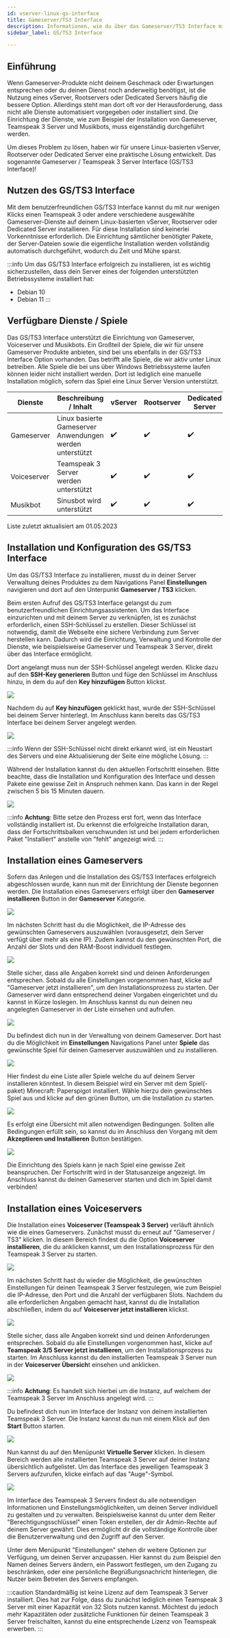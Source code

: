 ```yaml
---
id: vserver-linux-gs-interface
title: Gameserver/TS3 Interface
description: Informationen, wie du über das Gameserver/TS3 Interface mit wenigen Klicks TS und Gameserver auf deinen vServer von ZAP-Hosting.com installieren kannst - ZAP-Hosting.com Dokumentation
sidebar_label: GS/TS3 Interface

---
```




## Einführung

Wenn Gameserver-Produkte nicht deinem Geschmack oder Erwartungen entsprechen oder du deinen Dienst noch anderweitig benötigst, ist die Nutzung eines vServer, Rootservers oder Dedicated Servers häufig die bessere Option. Allerdings steht man dort oft vor der Herausforderung, dass nicht alle Dienste automatisiert vorgegeben oder installiert sind. Die Einrichtung der Dienste, wie zum Beispiel der Installation von Gameserver, Teamspeak 3 Server und Musikbots, muss eigenständig durchgeführt werden.

Um dieses Problem zu lösen, haben wir für unsere Linux-basierten vServer, Rootserver oder Dedicated Server eine praktische Lösung entwickelt. Das sogenannte Gameserver / Teamspeak 3 Server Interface (GS/TS3 Interface)!




## Nutzen des GS/TS3 Interface

Mit dem benutzerfreundlichen GS/TS3 Interface kannst du mit nur wenigen Klicks einen Teamspeak 3 oder andere verschiedene ausgewählte Gameserver-Dienste auf deinem Linux-basierten vServer, Rootserver oder Dedicated Server installieren. Für diese Installation sind keinerlei Vorkenntnisse erforderlich. Die Einrichtung sämtlicher benötigter Pakete, der Server-Dateien sowie die eigentliche Installation werden vollständig automatisch durchgeführt, wodurch du Zeit und Mühe sparst.

:::info
Um das GS/TS3 Interface erfolgreich zu installieren, ist es wichtig sicherzustellen, dass dein Server eines der folgenden unterstützten Betriebssysteme installiert hat:

- Debian 10
- Debian 11
:::



## Verfügbare Dienste / Spiele

Das GS/TS3 Interface unterstützt die Einrichtung von Gameserver, Voiceserver und Musikbots. Ein Großteil der Spiele, die wir für unsere Gameserver Produkte anbieten, sind bei uns ebenfalls in der GS/TS3 Interface Option vorhanden. Das betrifft alle Spiele, die wir aktiv unter Linux betreiben. Alle Spiele die bei uns über Windows Betriebssysteme laufen können leider nicht installiert werden. Dort ist lediglich eine manuelle Installation möglich, sofern das Spiel eine Linux Server Version unterstützt. 

| Dienste     | Beschreibung / Inhalt                                    | vServer  | Rootserver | Dedicated Server |
| ----------- | -------------------------------------------------------- | ---- | ---------- | ---------------- |
| Gameserver  | Linux basierte Gameserver Anwendungen werden unterstützt | ✔️    | ✔️          | ✔️                |
| Voiceserver | Teamspeak 3 Server werden unterstützt                    | ✔️    | ✔️          | ✔️                |
| Musikbot    | Sinusbot wird unterstützt                                | ✔️    | ✔️          | ✔️                |

<p style={{textAlign: 'center'}}>Liste zuletzt aktualisiert am 01.05.2023</p>



## Installation und Konfiguration des GS/TS3 Interface

Um das GS/TS3 Interface zu installieren, musst du in deiner Server Verwaltung deines Produktes zu dem Navigations Panel **Einstellungen** navigieren und dort auf den Unterpunkt **Gameserver / TS3** klicken. 

Beim ersten Aufruf des GS/TS3 Interface gelangst du zum benutzerfreundlichen Einrichtungsassistenten. Um das Interface einzurichten und mit deinem Server zu verknüpfen, ist es zunächst erforderlich, einen SSH-Schlüssel zu erstellen. Dieser Schlüssel ist notwendig, damit die Webseite eine sichere Verbindung zum Server herstellen kann. Dadurch wird die Einrichtung, Verwaltung und Kontrolle der Dienste, wie beispielsweise Gameserver und Teamspeak 3 Server, direkt über das Interface ermöglicht.



Dort angelangt muss nun der SSH-Schlüssel angelegt werden. Klicke dazu auf den **SSH-Key generieren** Button und füge den Schlüssel im Anschluss hinzu, in dem du auf den **Key hinzufügen** Button klickst. 


![](https://user-images.githubusercontent.com/61839701/165696223-4920716e-048b-4dac-a4b2-9ffa74b97d07.png)



Nachdem du auf **Key hinzufügen** geklickt hast, wurde der SSH-Schlüssel bei deinem Server hinterlegt. Im Anschluss kann bereits das GS/TS3 Interface bei deinem Server angelegt werden. 



![](https://user-images.githubusercontent.com/61839701/165696681-e5b4363e-693c-4843-91fb-e1cf677b4b2e.png)



:::info
Wenn der SSH-Schlüssel nicht direkt erkannt wird, ist ein Neustart des Servers und eine Aktualisierung der Seite eine mögliche Lösung.
:::



Während der Installation kannst du den aktuellen Fortschritt einsehen. Bitte beachte, dass die Installation und Konfiguration des Interface und dessen Pakete eine gewisse Zeit in Anspruch nehmen kann. Das kann in der Regel zwischen 5 bis 15 Minuten dauern. 



![](https://user-images.githubusercontent.com/61839701/165697201-b3b7be30-473a-44f4-aedf-a03f374d7fdb.png)

:::info
**Achtung**: Bitte setze den Prozess erst fort, wenn das Interface vollständig installiert ist. Du erkennst die erfolgreiche Installation daran, dass der Fortschrittsbalken verschwunden ist und bei jedem erforderlichen Paket "Installiert" anstelle von "fehlt" angezeigt wird.
:::



## Installation eines Gameservers

Sofern das Anlegen und die Installation des GS/TS3 Interfaces erfolgreich abgeschlossen wurde, kann nun mit der Einrichtung der Dienste begonnen werden. Die Installation eines Gameservers erfolgt über den **Gameserver installieren** Button in der **Gameserver** Kategorie. 

![](https://user-images.githubusercontent.com/61839701/165700099-164ab755-9b72-43c2-8aaa-fe40de33acb9.png)



Im nächsten Schritt hast du die Möglichkeit, die IP-Adresse des gewünschten Gameservers auszuwählen (vorausgesetzt, dein Server verfügt über mehr als eine IP). Zudem kannst du den gewünschten Port, die Anzahl der Slots und den RAM-Boost individuell festlegen.

![](https://user-images.githubusercontent.com/61839701/165700329-85bd7dc4-52cc-43cd-958b-8dc2c9585b55.png)

Stelle sicher, dass alle Angaben korrekt sind und deinen Anforderungen entsprechen. Sobald du alle Einstellungen vorgenommen hast, klicke auf "Gameserver jetzt installieren", um den Installationsprozess zu starten. Der Gameserver wird dann entsprechend deiner Vorgaben eingerichtet und du kannst in Kürze loslegen. Im Anschluss kannst du nun deinen neu angelegten Gameserver in der Liste einsehen und aufrufen.



![](https://user-images.githubusercontent.com/61839701/165700566-ce663969-7d54-4f82-81be-87b470064e2d.png)



Du befindest dich nun in der Verwaltung von deinem Gameserver. Dort hast du die Möglichkeit im **Einstellungen** Navigations Panel unter **Spiele** das gewünschte Spiel für deinen Gameserver auszuwählen und zu installieren. 



![](https://user-images.githubusercontent.com/61839701/165700748-fc8305dc-485b-46bf-b8a5-da35e33abaa9.png)



Hier findest du eine Liste aller Spiele welche du auf deinem Server installieren könntest. In diesem Beispiel wird ein Server mit dem Spiel(-paket) Minecraft: Paperspigot installiert. Wähle hierzu dein gewünschtes Spiel aus und klicke auf den grünen Button, um die Installation zu starten. 

![](https://user-images.githubusercontent.com/61839701/165700899-ddaf5731-0a4e-4daf-a691-339cd7942a32.png)

Es erfolgt eine Übersicht mit allen notwendigen Bedingungen. Sollten alle Bedingungen erfüllt sein, so kannst du im Anschluss den Vorgang mit dem **Akzeptieren und Installieren** Button bestätigen. 

![](https://user-images.githubusercontent.com/61839701/165701111-9aca99fd-05d9-4943-a257-346e28ad223e.png)

Die Einrichtung des Spiels kann je nach Spiel eine gewisse Zeit beanspruchen. Der Fortschritt wird in der Statusanzeige angezeigt. Im Anschluss kannst du deinen Gameserver starten und dich im Spiel damit verbinden!



## Installation eines Voiceservers

Die Installation eines **Voiceserver (Teamspeak 3 Server)** verläuft ähnlich wie die eines Gameservers. Zunächst musst du erneut auf "Gameserver / TS3" klicken. In diesem Bereich findest du die Option **Voiceserver installieren**, die du anklicken kannst, um den Installationsprozess für den Teamspeak 3 Server zu starten.

![](https://user-images.githubusercontent.com/61839701/165701549-a1aa2e32-5b24-4bac-95b6-7f1902c6a45d.png)



Im nächsten Schritt hast du wieder die Möglichkeit, die gewünschten Einstellungen für deinen Teamspeak 3 Server festzulegen, wie zum Beispiel die IP-Adresse, den Port und die Anzahl der verfügbaren Slots. Nachdem du alle erforderlichen Angaben gemacht hast, kannst du die Installation abschließen, indem du auf **Voiceserver jetzt installieren** klickst.



![](https://user-images.githubusercontent.com/61839701/165702079-8b30e248-6d90-442f-8b67-592bf8c8774c.png)

Stelle sicher, dass alle Angaben korrekt sind und deinen Anforderungen entsprechen. Sobald du alle Einstellungen vorgenommen hast, klicke auf **Teamspeak 3/5 Server jetzt installieren**, um den Installationsprozess zu starten. Im Anschluss kannst du den installierten Teamspeak 3 Server nun in der **Voiceserver Übersich**t einsehen und anklicken.

![](https://user-images.githubusercontent.com/61839701/165702380-5169d23a-21d0-4d58-a538-ab7b65f76615.png)

:::info
**Achtung**: Es handelt sich hierbei um die Instanz, auf welchem der Teamspeak 3 Server im Anschluss angelegt wird.
:::

Du befindest dich nun im Interface der Instanz von deinem installierten Teamspeak 3 Server. Die Instanz kannst du nun mit einem Klick auf den **Start** Button starten.

![](https://user-images.githubusercontent.com/61839701/165703148-bfc3c0ee-43aa-456d-86ed-89194a368bc8.png)


Nun kannst du auf den Menüpunkt **Virtuelle Server** klicken. In diesem Bereich werden alle installierten Teamspeak 3 Server auf deiner Instanz übersichtlich aufgelistet. Um das Interface des jeweiligen Teamspeak 3 Servers aufzurufen, klicke einfach auf das "Auge"-Symbol.

![](https://user-images.githubusercontent.com/61839701/165704911-cc2f2d4c-441c-4fdf-9fb5-6299245fb1b2.png)



Im Interface des Teamspeak 3 Servers findest du alle notwendigen Informationen und Einstellungsmöglichkeiten, um deinen Server individuell zu gestalten und zu verwalten. Beispielsweise kannst du unter dem Reiter "Berechtigungsschlüssel" einen Token erstellen, der dir Admin-Rechte auf deinem Server gewährt. Dies ermöglicht dir die vollständige Kontrolle über die Benutzerverwaltung und den Zugriff auf den Server.

Unter dem Menüpunkt "Einstellungen" stehen dir weitere Optionen zur Verfügung, um deinen Server anzupassen. Hier kannst du zum Beispiel den Namen deines Servers ändern, ein Passwort festlegen, um den Zugang zu beschränken, oder eine persönliche Begrüßungsnachricht hinterlegen, die Nutzer beim Betreten des Servers empfangen.

:::caution
Standardmäßig ist keine Lizenz auf dem Teamspeak 3 Server installiert. Dies hat zur Folge, dass du zunächst lediglich einen Teamspeak 3 Server mit einer Kapazität von 32 Slots nutzen kannst. Möchtest du jedoch mehr Kapazitäten oder zusätzliche Funktionen für deinen Teamspeak 3 Server freischalten, kannst du eine entsprechende Lizenz von Teamspeak erwerben.
:::

